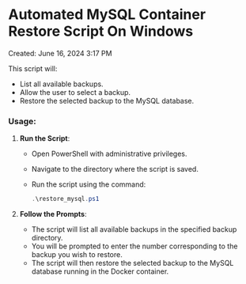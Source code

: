 # Automated MySQL Container Restore Script On Windows

Created: June 16, 2024 3:17 PM

This script will:

- List all available backups.
- Allow the user to select a backup.
- Restore the selected backup to the MySQL database.

### Usage:

1. **Run the Script**:
    - Open PowerShell with administrative privileges.
    - Navigate to the directory where the script is saved.
    - Run the script using the command:
        
        ```powershell
        .\restore_mysql.ps1
        ```
        
2. **Follow the Prompts**:
    - The script will list all available backups in the specified backup directory.
    - You will be prompted to enter the number corresponding to the backup you wish to restore.
    - The script will then restore the selected backup to the MySQL database running in the Docker container.